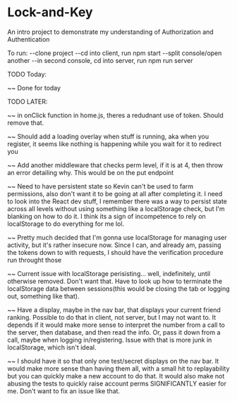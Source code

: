 # Lock-and-Key
An intro project to demonstrate my understanding of Authorization and Authentication


To run:
--clone project
--cd into client, run npm start
--split console/open another
--in second console, cd into server, run npm run server


TODO Today: 

 ~~ Done for today

TODO LATER: 

 ~~ in onClick function in home.js, theres a redudnant use of token. Should remove that.

 ~~ Should add a loading overlay when stuff is running, aka when you register, it seems like nothing is happening while you wait for it to redirect you

 ~~ Add another middleware that checks perm level, if it is at 4, then throw an error detailing why. This would be on the put endpoint

 ~~ Need to have persistent state so Kevin can't be used to farm permissions, also don't want it to be going at all after completing it. I need to look into the React dev stuff, I remember there was a way to persist state across all levels without using something like a localStorage check, but I'm blanking on how to do it. I think its a sign of incompetence to rely on localStorage to do everything for me lol.

 ~~ Pretty much decided that I'm gonna use localStorage for managing user activity, but it's rather insecure now. Since I can, and already am, passing the tokens down to with requests, I should have the verification procedure run throught those

 ~~ Current issue with localStorage perisisting... well, indefinitely, until otherwise removed. Don't want that. Have to look up how to terminate the localStorage data between sessions(this would be closing the tab or logging out, something like that).

 ~~ Have a display, maybe in the nav bar, that displays your current friend ranking. Possible to do that in client, not server, but I may not want to. It depends if it would make more sense to interpret the number from a call to the server, then database, and then read the info. Or, pass it down from a call, maybe when logging in/registering. Issue with that is more junk in localStorage, which isn't ideal.

 ~~ I should have it so that only one test/secret displays on the nav bar. It would make more sense than having them all, with a small hit to replayability but you can quickly make a new account to do that. It would also make not abusing the tests to quickly raise account perms SIGNIFICANTLY easier for me. Don't want to fix an issue like that.
 
